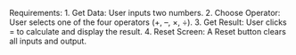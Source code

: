<!-- This project involves creating a basic calculator application
    Tools include Figma, Zed, and Github
-->

Requirements:
	1.	Get Data: User inputs two numbers.
	2.	Choose Operator: User selects one of the four operators (+, –, ×, ÷).
	3.	Get Result: User clicks = to calculate and display the result.
	4.	Reset Screen: A Reset button clears all inputs and output.
